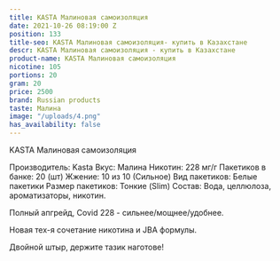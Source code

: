 ```yaml
---
title: KASTA Малиновая самоизоляция
date: 2021-10-26 08:19:00 Z
position: 133
title-seo: KASTA Малиновая самоизоляция- купить в Казахстане
descr: KASTA Малиновая самоизоляция - купить в Казахстане
product-name: KASTA Малиновая самоизоляция
nicotine: 105
portions: 20
gram: 20
price: 2500
brand: Russian products
taste: Малина
image: "/uploads/4.png"
has_availability: false
---
```


KASTA Малиновая самоизоляция

Производитель: Kasta
Вкус: Малина
Никотин: 228 мг/г
Пакетиков в банке: 20 (шт)
Жжение: 10 из 10 (Сильное)
Вид пакетиков: Белые пакетики
Размер пакетиков: Тонкие (Slim)
Состав: Вода, целлюлоза, ароматизаторы, никотин.

Полный апгрейд, Covid 228 - сильнее/мощнее/удобнее.

Новая тех-я сочетание никотина и JBA формулы.

Двойной штыр, держите тазик наготове!